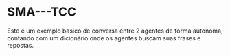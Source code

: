 # SMA---TCC
Este é um exemplo basico de conversa entre 2 agentes de forma autonoma, contando com um dicionário onde os agentes buscam suas frases e repostas.
